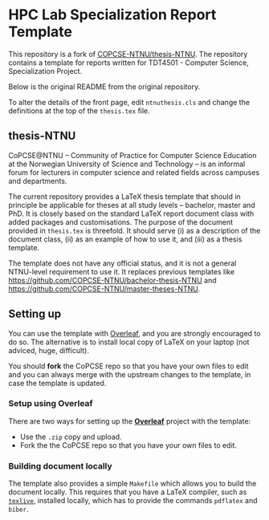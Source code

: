 # HPC Lab Specialization Report Template
This repository is a fork of [COPCSE-NTNU/thesis-NTNU](https://github.com/COPCSE-NTNU/thesis-NTNU).
The repository contains a template for reports written for TDT4501 - Computer Science, Specialization Project.

Below is the original README from the original repository.

To alter the details of the front page, edit `ntnuthesis.cls` and change the definitions at the top of the `thesis.tex` file.

## thesis-NTNU

CoPCSE@NTNU – Community of Practice for Computer Science Education at the Norwegian University of Science and Technology – is an informal forum for lecturers in computer science and related fields across campuses and departments.

The current repository provides a LaTeX thesis template that should in principle be applicable for theses at all study levels – bachelor, master and PhD. It is closely based on the standard LaTeX report document class with added packages and customisations. The purpose of the document provided in `thesis.tex` is threefold. It should serve (i) as a description of the document class, (ii) as an example of how to use it, and (iii) as a thesis template.

The template does not have any official status, and it is not a general NTNU-level requirement to use it. It replaces previous templates like https://github.com/COPCSE-NTNU/bachelor-thesis-NTNU and https://github.com/COPCSE-NTNU/master-theses-NTNU.

## Setting up

You can use the template with [Overleaf](http://overleaf.com), and you are strongly encouraged to do so. The alternative is to install local copy of LaTeX on your laptop (not adviced, huge, difficult).

You should **fork** the CoPCSE repo so that you have your own files to edit and you can always merge with the upstream changes to the template, in case the template is updated.

### Setup using Overleaf

There are two ways for setting up the [**Overleaf**](http://overleaf.com) project with the template:

* Use the `.zip` copy and upload.
* Fork the the CoPCSE repo so that you have your own files to edit.

### Building document locally

The template also provides a simple `Makefile` which allows you to build the document locally. This requires that you have a LaTeX compiler, such as [`texlive`](https://www.tug.org/texlive/), installed locally, which has to provide the commands `pdflatex` and `biber`.

